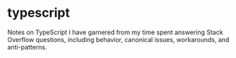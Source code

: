 # typescript

Notes on TypeScript I have garnered from my time spent answering Stack Overflow questions, including behavior, canonical issues, workarounds, and anti-patterns.

